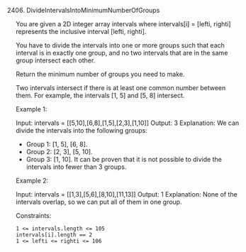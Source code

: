 2406. DivideIntervalsIntoMinimumNumberOfGroups

You are given a 2D integer array intervals where intervals[i] = [lefti, righti] represents the inclusive interval [lefti, righti].

You have to divide the intervals into one or more groups such that each interval is in exactly one group, and no two intervals that are in the same group intersect each other.

Return the minimum number of groups you need to make.

Two intervals intersect if there is at least one common number between them. For example, the intervals [1, 5] and [5, 8] intersect.

Example 1:

Input: intervals = [[5,10],[6,8],[1,5],[2,3],[1,10]]
Output: 3
Explanation: We can divide the intervals into the following groups:
- Group 1: [1, 5], [6, 8].
- Group 2: [2, 3], [5, 10].
- Group 3: [1, 10].
It can be proven that it is not possible to divide the intervals into fewer than 3 groups.

Example 2:

Input: intervals = [[1,3],[5,6],[8,10],[11,13]]
Output: 1
Explanation: None of the intervals overlap, so we can put all of them in one group.

Constraints:

    1 <= intervals.length <= 105
    intervals[i].length == 2
    1 <= lefti <= righti <= 106
